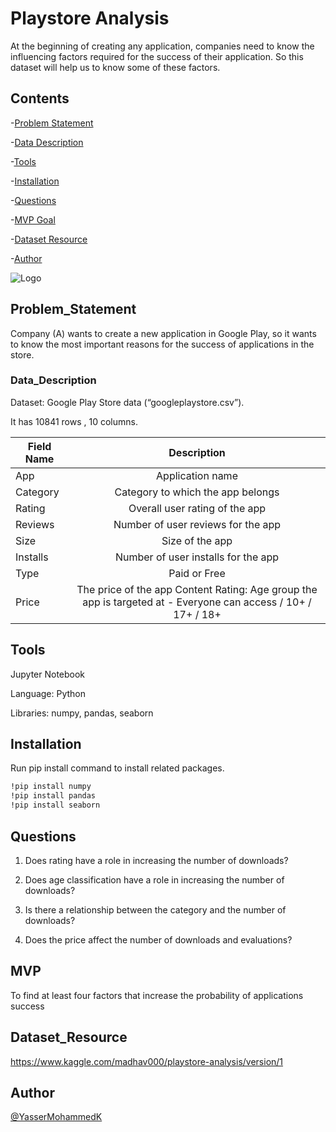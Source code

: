 # Playstore Analysis

At the beginning of creating any application, companies need to know the influencing factors required for the success of their application. So this dataset will help us to know some of these factors.



## Contents

-[Problem Statement](#Problem_Statement)

-[Data Description](#Data_Description) 

-[Tools](#Tools)

-[Installation](#Installation)

-[Questions](#Questions)

-[MVP Goal](#MVP)

-[Dataset Resource](#Dataset_Resource)

-[Author](#Author)




![Logo](https://arabhardware.net/wp-content/uploads/2020/02/new-google-play-store-mobile-1280x720.jpg)


## Problem_Statement

Company (A) wants to create a new application in Google Play, so it wants to know the most important reasons for the success of applications in the store.
### Data_Description

Dataset: Google Play Store data (“googleplaystore.csv”). 

It has 10841 rows , 10 columns.

| Field Name        | Description| 
| ------------- |:-------------:| 
| App      | Application name | 
| Category      | Category to which the app belongs      |  
| Rating | Overall user rating of the app      |
| Reviews    | Number of user reviews for the app |
| Size       | Size of the app |
| Installs   | Number of user installs for the app |
| Type       | Paid or Free |
| Price      | The price of the app Content Rating: Age group the app is targeted at - Everyone can access / 10+ / 17+ / 18+ |

## Tools
Jupyter Notebook

Language: Python

Libraries: numpy, pandas, seaborn

## Installation

Run pip install command to install related packages.

```bash
!pip install numpy
!pip install pandas
!pip install seaborn
```
    
## Questions
1. Does rating have a role in increasing the number of downloads?

2. Does age classification have a role in increasing the number of downloads?

3. Is there a relationship between the category and the number of downloads?

4. Does the price affect the number of downloads and evaluations?
## MVP

To find at least four factors that increase the probability of applications success 
## Dataset_Resource

https://www.kaggle.com/madhav000/playstore-analysis/version/1
## Author

[@YasserMohammedK](https://github.com/YasserMohammedK)

